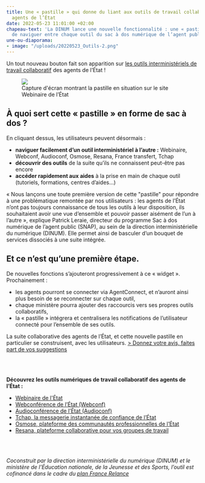 ```yaml
---
title: Une « pastille » qui donne du liant aux outils de travail collaboratif des
  agents de l’État
date: 2022-05-23 11:01:00 +02:00
chapeau-text: 'La DINUM lance une nouvelle fonctionnalité : une « pastille » permettant
  de naviguer entre chaque outil du sac à dos numérique de l’agent public.'
une-ou-diaporama:
- image: "/uploads/20220523_Outils-2.png"
---
```


Un tout nouveau bouton fait son apparition sur <a href="https://www.numerique.gouv.fr/outils-agents/"> les outils interministériels de travail collaboratif</a> des agents de l’État !
<figure class='image-center' style='width: 80%;'>
<img src="/uploads/Interface-Webinaire-outils-2.png"/>
<figcaption>Capture d'écran montrant la pastille en situation sur le site Webinaire de l’État</figcaption></figure>

## À quoi sert cette « pastille » en forme de sac à dos ?
En cliquant dessus, les utilisateurs peuvent désormais :
* **naviguer facilement d’un outil interministériel à l’autre :** Webinaire, Webconf, Audioconf, Osmose, Resana, France transfert, Tchap
* **découvrir des outils** de la suite qu’ils ne connaissent peut-être pas encore
* **accéder rapidement aux aides** à la prise en main de chaque outil (tutoriels, formations, centres d’aides…)

« Nous lançons une toute première version de cette "pastille" pour répondre à une problématique remontée par nos utilisateurs : les agents de l’État n’ont pas toujours connaissance de tous les outils à leur disposition, ils souhaitaient avoir une vue d’ensemble et pouvoir passer aisément de l’un à l’autre », explique Patrick Leraie, directeur du programme Sac à dos numérique de l’agent public (SNAP), au sein de la direction interministérielle du numérique (DINUM).
Elle permet ainsi de basculer d’un bouquet de services dissociés à une suite intégrée.

## Et ce n’est qu’une première étape.
De nouvelles fonctions s’ajouteront progressivement à ce « widget ». 
Prochainement :
* les agents pourront se connecter via AgentConnect, et n’auront ainsi plus besoin de se reconnecter sur chaque outil,
* chaque ministère pourra ajouter des raccourcis vers ses propres outils collaboratifs,
* la « pastille » intégrera et centralisera les notifications de l’utilisateur connecté pour l’ensemble de ses outils.

<p>La suite collaborative des agents de l’État, et cette nouvelle pastille en particulier se construisent, avec les utilisateurs. <a href="https://app.evalandgo.com/form/265082/s/?id=JTk5byU5QWklOUQlQUY%3D&a=JTk2byU5NmglOUUlQUI%3D"> > Donnez votre avis, faites part de vos suggestions</a></p>
<br>
<br>

<p><b>Découvrez les outils numériques de travail collaboratif des agents de l’État :</b>
<ul><li><a href="/outils-agents/webinaire-etat/">Webinaire de l'État</a></li>
<li><a href="/outils-agents/webconference-etat/">Webconférence de l’État (Webconf)</a></li>
<li><a href="/outils-agents/audioconference-etat/">Audioconférence de l’État (Audioconf)</a></li>
<li><a href="/outils-agents/tchap-messagerie-instantanee-etat/">Tchap, la messagerie instantanée de confiance de l’État</a></li>
<li><a href="/outils-agents/osmose/">Osmose, plateforme des communautés professionnelles de l’État</a></li>
<li><a href="/outils-agents/resana/">Resana, plateforme collaborative pour vos groupes de travail</a></li>
</ul></p>
<br>
<br>

<p><i>Coconstruit par la direction interministérielle du numérique (DINUM) et le ministère de l’Éducation nationale, de la Jeunesse et des Sports, l’outil est cofinancé dans le cadre du <a href="https://france-relance.transformation.gouv.fr/">plan France Relance</a>
